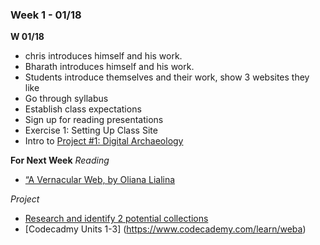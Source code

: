 ### Week 1 - 01/18
**W 01/18**
* chris introduces himself and his work.
* Bharath introduces himself and his work.
* Students introduce themselves and their work, show 3 websites they like
* Go through syllabus
* Establish class expectations
* Sign up for reading presentations
* Exercise 1: Setting Up Class Site
* Intro to [Project #1: Digital Archaeology](../project1/project.md)

**For Next Week**
_Reading_
* [“A Vernacular Web, by Oliana Lialina](../../library/1-vernacular-web/description.md)

_Project_
* [Research and identify 2 potential collections](/issues/3)
* [Codecadmy Units 1-3] (https://www.codecademy.com/learn/weba)
